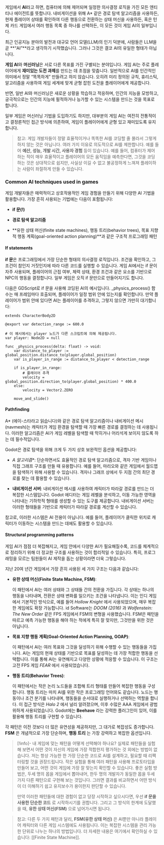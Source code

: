 게임에서 **AI**라고 하면, 컴퓨터에 의해 제어되며 일정한 의사결정 로직을 가진 모든 엔티티나 에이전트를 뜻합니다.
내비게이션을 위해 A* 같은 경로 탐색 알고리즘을 사용하든, 현재 플레이어 상태를 확인하여 다른 행동으로 전환하는 상태 머신을 사용하든,
혹은 턴제 카드 게임에서 여러 행동 목록 중 하나를 선택하든, 이 모든 것이 게임 AI의 일부입니다.

최근 인공지능 분야의 발전과 대규모 언어 모델(LLM)의 인기 덕분에, 사람들은 LLM을 곧 **“AI”**라고 생각하기 시작했습니다.
그러나 그것은 결코 AI의 유일한 형태가 아닙니다.

**게임 AI**와 **머신러닝**은 서로 다른 목표를 가진 구별되는 분야입니다. 
게임 AI는 주로 플레이어에게 **재미있는 도전 과제**를 만드는 데 초점을 맞춥니다. 
일반적으로 AI를 인간적인 의미에서 정말 “똑똑하게” 만들려고 하지 않습니다.
오히려 미리 정의된 규칙, 휴리스틱, 알고리즘을 사용하여 게임 세계에 맞게 균형 잡힌 도전을 플레이어에게 제공합니다.

반면, 일반 AI와 머신러닝은 새로운 상황을 학습하고 적응하며, 인간의 지능을 모방하고,
궁극적으로는 인간의 지능에 필적하거나 능가할 수 있는 시스템을 만드는 것을 목표로 합니다.

일부 게임은 머신러닝 기법을 도입하기도 하지만, 대부분의 게임 AI는 여전히 전통적이고 결정론적인 접근 방식에 의존하여,
게임이 플레이어에게 균형 있고 재미있도록 유지합니다.

> 참고: 게임 개발자들이 정말 효율적이거나 똑똑한 AI를 코딩할 줄 몰라서 그렇게 하지 않는 것은 아닙니다.
> 여러 가지 이유로 의도적으로 AI를 제한합니다. 예를 들어 **예산, 성능, 개발 시간, 사용자 경험** 등이 있습니다.
> 예를 들어, 컴퓨터가 제어하는 적이 매우 효율적이고 플레이어의 모든 움직임을 예측한다면, 그것을 코딩하는 것은 상대적으로 쉽지만,
> 사실상 이길 수 없고 불공정하게 느껴져 플레이하는 사람이 좌절하게 만들 수 있습니다.

### Common AI techniques used in games

게임 개발자들은 매력적이고 상호작용적인 게임 경험을 만들기 위해 다양한 AI 기법을 활용합니다.
가장 흔히 사용되는 기법에는 다음이 포함됩니다:

- **if 문(!)**
    
- **경로 탐색 알고리즘**
    
- **유한 상태 머신(finite state machines), 행동 트리(behavior trees), 목표 지향적 행동 계획(goal-oriented action planning)**과 같은 구조적 프로그래밍 패턴

#### If statements

**if 문**은 프로그래밍에서 가장 단순한 형태의 의사결정 로직입니다. 조건을 확인하고,
그 조건이 참인지 거짓인지에 따라 다른 코드를 실행할 수 있습니다. 게임 AI에서는 if 문이 자주 사용되며,
플레이어의 근접 여부, 체력 상태, 환경 조건과 같은 요소를 기반으로 NPC의 행동을 결정합니다.
일부 게임은 오직 if 문만으로 만들어지기도 합니다.

다음은 GDScript로 if 문을 사용해 코딩된 AI의 예시입니다. \_physics_process() 함수는 매 프레임마다 호출되며,
플레이어가 일정 범위 안에 있는지를 확인합니다. 만약 플레이어가 범위 안에 있다면 AI는 플레이어를 추격하고,
그렇지 않으면 가만히 대기합니다:

```gdscript
extends CharacterBody2D

@export var detection_range := 600.0

# 이 예시에서는 player 노드가 다른 스크립트에 의해 제공됩니다.
var player: Node2D = null

func _physics_process(delta: float) -> void:
	var distance_to_player := global_position.distance_to(player.global_position)
	var is_player_in_range := distance_to_player < detection_range

	if is_player_in_range:
		# 플레이어 추격
		velocity = global_position.direction_to(player.global_position) * 400.0
	else:
		velocity = Vector2.ZERO
	
	move_and_slide()
```

#### Pathfinding

A* (에이-스타라고 읽습니다)와 같은 경로 탐색 알고리즘이나 내비게이션 메시(navmesh)는 캐릭터가 게임 환경을 탐색할 때
가장 빠른 경로를 결정하는 데 사용됩니다. 이러한 알고리즘은 AI가 게임 레벨을 탐색할 때 막히거나 어리석게 보이지 않도록
하는 데 필수적입니다.

Godot은 경로 탐색을 위해 크게 두 가지 상호 보완적인 옵션을 제공합니다:

- **A* 알고리즘**: 단순하면서도 효율적인 경로 탐색 알고리즘으로, 격자 기반 게임이나 직접 그래프 구조를 만들 때 유용합니다. 예를 들어, 마리오와 같은 게임에서 월드맵을 탐색하기 위해 사용할 수 있습니다. 격자나 그래프 상에서 두 지점 간의 최단 경로를 찾는 데 활용할 수 있습니다.
    
- **내비게이션 서버**: 내비게이션 메시를 사용하여 캐릭터가 따라갈 경로를 만드는 더 복잡한 시스템입니다. Godot 에디터는 게임 레벨을 분석하고, 이동 가능한 영역을 나타내는 기하학적 형태를 생성할 수 있는 도구를 제공합니다. 내비게이션 서버는 이러한 형태들을 기반으로 캐릭터가 따라갈 경로를 계산할 수 있습니다.

참고로, 이러한 시스템은 AI 전용이 아닙니다. 예를 들어, 플레이어가 클릭한 위치로 캐릭터가 이동하는 시스템을 만드는 데에도 활용할 수 있습니다.

#### Structural programming patterns

게임 AI가 점점 더 복잡해지고, 게임 안에서 다양한 AI가 필요해질수록, 코드를 체계적으로 정리하기 위해 더 정교한 구조를 사용하는 것이
합리적일 수 있습니다. 특히, 프로그래밍을 모르는 팀원들이 AI 제작을 돕는 상황이라면 더욱 그렇습니다.

지난 20여 년간 게임에서 가장 흔히 사용된 세 가지 구조는 다음과 같습니다:

- **유한 상태 머신(Finite State Machine, FSM)**:
    
    이 패턴에서 AI는 여러 상태와 그 상태들 간의 전환을 가집니다. 각 상태는 하나의 행동을 나타내며, 전환은 상태 변화를 일으키는 조건을 나타냅니다. 이는 인디 게임에서 기본적인 방식으로, 예를 들어 _Hollow Knight_ 에서 사용되었으며, 매우 복잡한 게임에도 확장 가능합니다. id Software는 *DOOM (2016)* 과 _Wolfenstein: The New Order_ 같은 FPS 게임에서 FSM의 변형을 사용했습니다. FSM은 패턴을 따르고 예측 가능한 행동을 해야 하는 적에게 특히 잘 맞지만, 그것만을 위한 것은 아닙니다.
    
- **목표 지향 행동 계획(Goal-Oriented Action Planning, GOAP)**:
    
    이 패턴에서 AI는 여러 목표와 그것을 달성하기 위해 수행할 수 있는 행동들을 가집니다. AI는 게임의 현재 상태를 기반으로 목표를 달성하는 데 가장 적합한 행동을 선택합니다. 이를 통해 AI는 유연해지고 다양한 상황에 적응할 수 있습니다. 이 구조는 고전 FPS 게임 _FEAR_ 에서 사용되었습니다.
    
- **행동 트리(Behavior Trees)**:
    
    이 패턴에서는 작은 논리 노드들을 조합해 트리 형태를 만들어 복잡한 행동을 구성합니다. 행동 트리는 마치 AI를 위한 작은 프로그래밍 언어와도 같습니다. 노드는 행동이나 조건 분기를 나타내며, 행동들을 순서대로 실행하거나 선택하는 역할을 합니다. 이 접근 방식은 _Halo 2_ 에서 널리 알려졌으며, 이후 수많은 AAA 게임에서 광범위하게 사용되었습니다. Godot에는 **Beehave** 라는 강력한 플러그인이 있어, 이를 활용해 행동 트리를 구현할 수 있습니다.
    

각 패턴은 이전 것보다 더 많은 유연성을 제공하지만, 그 대가로 복잡성도 증가합니다. **FSM** 은 개념적으로 가장 단순하며, **행동 트리** 는 가장 강력하고 복잡한 옵션입니다.

> [!info]- 내 게임에 맞는 패턴을 어떻게 선택해야 하나요?
> 실제로 패턴들을 실험해 보면서 어떤 것이 자신의 게임에 가장 적합한지 평가하는 것 외에는 방법이 없습니다. 저는 항상 가능한 한 가장 단순한 코드로 AI를 설계하고, 필요할 때 리팩터링할 것을 권장드립니다. 작은 실험을 통해 여러 패턴을 사용해 프로토타입을 만들어 보고, 어떤 것이 게임에 가장 잘 맞는지 확인할 수 있습니다. 좋은 실험 방법은, 두세 명의 몹을 게임에서 뽑아내어, 한두 명의 개발자가 동일한 몹을 두세 가지 다른 패턴으로 구현해 보는 것입니다. 그러면 결과를 비교하면서 어떤 방식이 더 이해하기 쉽고 유지보수가 용이한지 판단할 수 있습니다.
> 
> 만약 이러한 패턴들에 대한 경험이 없고 당장 시작하고 싶으시다면, 우선 **if 문을 사용한 단순한 코드** 로 시작하시기를 권합니다. 그리고 그 방식의 한계에 도달했을 때, **유한 상태 머신(FSM)** 으로 넘어가시면 됩니다.

> 참고: 다른 두 가지 패턴과 달리, **FSM(유한 상태 머신)** 은 AI뿐만 아니라 플레이어 캐릭터와 다른 게임 시스템에도 사용됩니다. 이는 복잡한 시스템을 관리 가능한 단위로 나누는 하나의 방법입니다. 더 자세한 내용은 여기에서 확인하실 수 있습니다: [[Finite State Machine]].




